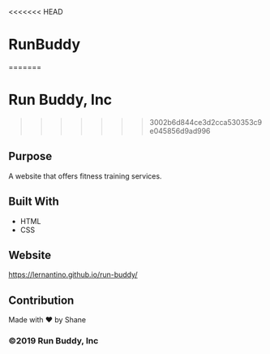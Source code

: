 <<<<<<< HEAD
# RunBuddy
=======
# Run Buddy, Inc
>>>>>>> 3002b6d844ce3d2cca530353c9e045856d9ad996

## Purpose
A website that offers fitness training services. 

## Built With
* HTML
* CSS

## Website
https://lernantino.github.io/run-buddy/

## Contribution
Made with ❤️ by Shane
### ©️2019 Run Buddy, Inc 
